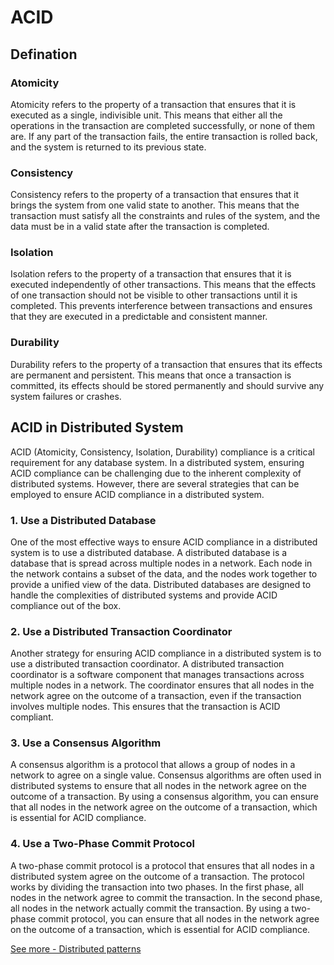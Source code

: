 # ACID

## Defination

### Atomicity
Atomicity refers to the property of a transaction that ensures that it is executed as a single, indivisible unit. This means that either all the operations in the transaction are completed successfully, or none of them are. If any part of the transaction fails, the entire transaction is rolled back, and the system is returned to its previous state.

### Consistency
Consistency refers to the property of a transaction that ensures that it brings the system from one valid state to another. This means that the transaction must satisfy all the constraints and rules of the system, and the data must be in a valid state after the transaction is completed.

### Isolation
Isolation refers to the property of a transaction that ensures that it is executed independently of other transactions. This means that the effects of one transaction should not be visible to other transactions until it is completed. This prevents interference between transactions and ensures that they are executed in a predictable and consistent manner.

### Durability
Durability refers to the property of a transaction that ensures that its effects are permanent and persistent. This means that once a transaction is committed, its effects should be stored permanently and should survive any system failures or crashes.

## ACID in Distributed System

ACID (Atomicity, Consistency, Isolation, Durability) compliance is a critical requirement for any database system. In a distributed system, ensuring ACID compliance can be challenging due to the inherent complexity of distributed systems. However, there are several strategies that can be employed to ensure ACID compliance in a distributed system.

### 1. Use a Distributed Database
One of the most effective ways to ensure ACID compliance in a distributed system is to use a distributed database. A distributed database is a database that is spread across multiple nodes in a network. Each node in the network contains a subset of the data, and the nodes work together to provide a unified view of the data. Distributed databases are designed to handle the complexities of distributed systems and provide ACID compliance out of the box.

### 2. Use a Distributed Transaction Coordinator
Another strategy for ensuring ACID compliance in a distributed system is to use a distributed transaction coordinator. A distributed transaction coordinator is a software component that manages transactions across multiple nodes in a network. The coordinator ensures that all nodes in the network agree on the outcome of a transaction, even if the transaction involves multiple nodes. This ensures that the transaction is ACID compliant.

### 3. Use a Consensus Algorithm
A consensus algorithm is a protocol that allows a group of nodes in a network to agree on a single value. Consensus algorithms are often used in distributed systems to ensure that all nodes in the network agree on the outcome of a transaction. By using a consensus algorithm, you can ensure that all nodes in the network agree on the outcome of a transaction, which is essential for ACID compliance.

### 4. Use a Two-Phase Commit Protocol
A two-phase commit protocol is a protocol that ensures that all nodes in a distributed system agree on the outcome of a transaction. The protocol works by dividing the transaction into two phases. In the first phase, all nodes in the network agree to commit the transaction. In the second phase, all nodes in the network actually commit the transaction. By using a two-phase commit protocol, you can ensure that all nodes in the network agree on the outcome of a transaction, which is essential for ACID compliance.

[See more - Distributed patterns](../architect/distributed-patterns.md)